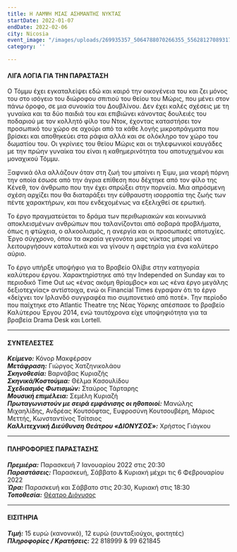 ```yaml
---
title: Η ΛΑΜΨΗ ΜΙΑΣ ΑΣΗΜΑΝΤΗΣ ΝΥΚΤΑΣ
startDate: 2022-01-07
endDate: 2022-02-06
city: Nicosia
event_image: "/images/uploads/269935357_5064788070266355_5562812708931716301_n.jpeg"
category: ''

---
```

#### ΛΙΓΑ ΛΟΓΙΑ ΓΙΑ ΤΗΝ ΠΑΡΑΣΤΑΣΗ

Ο Τόμμυ έχει εγκαταλείψει εδώ και καιρό την οικογένεια του και ζει μόνος του στο ισόγειο του διώροφου σπιτιού του θείου του Μώρις, που μένει στον πάνω όροφο, σε μια συνοικία του Δουβλίνου. Δεν έχει καλές σχέσεις με τη γυναίκα και τα δύο παιδιά του και επιβιώνει κάνοντας δουλειές του ποδαριού με τον κολλητό φίλο του Ντοκ, έχοντας καταστήσει τον προσωπικό του χώρο σε αχούρι από τα κάθε λογής μικροπράγματα που βρίσκει και αποθηκεύει στα ράφια αλλά και σε ολόκληρο τον χώρο του δωματίου του. Οι γκρίνιες του θείου Μώρις και οι τηλεφωνικοί καυγάδες με την πρώην γυναίκα του είναι η καθημερινότητα του αποτυχημένου και μοναχικού Τόμμυ.

Ξαφνικά όλα αλλάζουν όταν στη ζωή του μπαίνει η Έιμυ, μια νεαρή πόρνη την οποία έσωσε από την άγρια επίθεση που δέχτηκε από τον φίλο της Κένεθ, τον άνθρωπο που την έχει σπρώξει στην πορνεία. Μια απρόσμενη σχέση αρχίζει που θα διαταράξει την εύθραυστη ισορροπία της ζωής των πέντε χαρακτήρων, και που ενδεχομένως να εξελιχθεί σε ερωτική.

Το έργο πραγματεύεται το δράμα των περιθωριακών και κοινωνικά αποκλεισμένων ανθρώπων που ταλανίζονται από σοβαρά προβλήματα, όπως η φτώχεια, ο αλκοολισμός, η ανεργία και οι προσωπικές αποτυχίες. Έργο σύγχρονο, όπου τα ακραία γεγονότα μιας νύκτας μπορεί να λειτουργήσουν καταλυτικά και να γίνουν η αφετηρία για ένα καλύτερο αύριο.

Το έργο υπήρξε υποψήφιο για το Βραβείο Ολίβιε στην κατηγορία καλύτερου έργου. Χαρακτηρίστηκε από την Independed on Sunday και το περιοδικό Time Out ως «ένας ακόμη θρίαμβος» και ως «ένα έργο μεγάλης δεξιοτεχνίας» αντίστοιχα, ενώ οι Financial Times έγραψαν ότι το έργο «δείχνει τον Ιρλανδό συγγραφέα πιο συμπονετικό από ποτέ». Την περίοδο που παίχτηκε στο Atlantic Theatre της Νέας Υόρκης απέσπασε το βραβείο Καλύτερου Έργου 2014, ενώ ταυτόχρονα είχε υποψηφιότητα για τα βραβεία Drama Desk και Lortell.

***

#### ΣΥΝΤΕΛΕΣΤΕΣ

**_Κείμενο:_** Κόνορ Μακφέρσον  
**_Μετάφραση:_** Γιώργος Χατζηνικολάου  
**_Σκηνοθεσία:_** Βαρνάβας Κυριαζής  
**_Σκηνικά/Κοστούμια:_** Θέλμα Κασουλίδου  
**_Σχεδιασμός Φωτισμών:_** Σταύρος Τάρταρης  
**_Μουσική επιμέλεια:_** Σεμέλη Κυριαζή  
**_Πρωταγωνιστούν με σειρά εμφάνισης οι ηθοποιοί:_** Μανώλης Μιχαηλίδης, Ανδρέας Κουτσόφτας, Ευφροσύνη Κουτσουβέρη, Μάριος Μεττής, Κωνσταντίνος Τσίτσιος  
**_Καλλιτεχνική Διεύθυνση Θεάτρου «ΔΙΟΝΥΣΟΣ»:_** Χρήστος Γιάγκου

***

#### ΠΛΗΡΟΦΟΡΙΕΣ ΠΑΡΑΣΤΑΣΗΣ

**_Πρεμιέρα:_** Παρασκευή 7 Ιανουαρίου 2022 στις 20:30  
**_Παραστάσεις:_** Παρασκευή, Σάββατο & Κυριακή μέχρι τις 6 Φεβρουαρίου 2022  
**_Ώρα:_** Παρασκευή και Σάββατο στις 20:30, Κυριακή στις 18:30  
**_Τοποθεσία:_** [Θέατρο Διόνυσος](https://www.google.com/maps/place/%CE%B8%CE%B5%CE%B1%CF%84%CF%81%CE%BF+%CE%94%CE%B9%CE%BF%CE%BD%CF%85%CF%83%CE%BF%CF%82/@35.1686267,33.3556973,17z/data=!3m1!4b1!4m5!3m4!1s0x14de175732dbde29:0x4af3518ddb9b13c2!8m2!3d35.1686267!4d33.357886 "https://www.google.com/maps/place/%CE%B8%CE%B5%CE%B1%CF%84%CF%81%CE%BF+%CE%94%CE%B9%CE%BF%CE%BD%CF%85%CF%83%CE%BF%CF%82/@35.1686267,33.3556973,17z/data=!3m1!4b1!4m5!3m4!1s0x14de175732dbde29:0x4af3518ddb9b13c2!8m2!3d35.1686267!4d33.357886")

***

#### ΕΙΣΙΤΗΡΙΑ

**_Τιμή:_** 15 ευρώ (κανονικό), 12 ευρώ (συνταξιούχοι, φοιτητές)  
**_Πληροφορίες / Κρατήσεις:_** 22 818999 & 99 621845